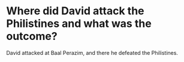 # Where did David attack the Philistines and what was the outcome?

David attacked at Baal Perazim, and there he defeated the Philistines.
